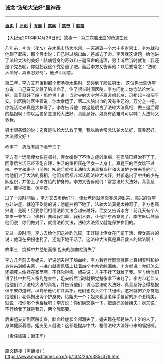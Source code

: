 ### 诚念“法轮大法好”显神奇

---

#### [首页](../../../..?n3856379) &nbsp;|&nbsp; [评论](../../../../../epoch-comment?n3856379) &nbsp;|&nbsp; [专题](../../../../../epoch-special?n3856379) &nbsp;|&nbsp; [禁闻](../../../../../epoch-news?n3856379) &nbsp;|&nbsp; [禁书](../../../../../books?n3856379) &nbsp;|&nbsp; [翻墙](https://github.com/gfw-breaker/nogfw/blob/master/README.md?n3856379)


<div class="post_content" id="artbody" itemprop="articleBody">
 <!-- article content begin -->
 <p>
  【大纪元2013年04月26日讯】故事一：第二次脑出血的奇迹生还
 </p>
 <p>
  几年前，李方（化名）在水果市场卖水果，一天遇到一个六十多岁男士，李方就和他聊了起来，那个男士说：自己得过脑出血，差点送了命。李芳就这话题，给他讲了法轮大法的美好！祛病健身的奇效和三退保命的道理，男士听后当时就说：我还是个党员呢，你就把我这个党给退了吧。而后李方又告诉他：以后要常念：“法轮大法好，真善忍好啊”，他点头同意。
 </p>
 <p>
  第二年，李方又开始到那个市场卖水果时，又碰到了那位男士， 这位男士告诉李方说：自己春天又得了脑出血了，住了很长时间医院，李方问他：你念法轮大法好、真善忍好了吗？那位男士说：当时来的太突然还真没想起来，可想起三退保平安。出医院时医生都说：你太幸运了，第二次脑出血的没有生还的，万分之一吧，你能活过来真是太神奇了。李方告诉他：你这是明白了法轮大法真相、做三退后得的福报啊！你以后要多念法轮大法好、真善忍好。如真有危难时可以喊：大法师父救我。
 </p>
 <p>
  男士很感慨的说：这真是法轮大法救了我，我以后会常念法轮大法好，真善忍好，大法师父好！
 </p>
 <p>
  故事二：病危者能下地干活了
 </p>
 <p>
  李方有个远房侄女住在邻村，侄女婿得了不治之症的重病，在医院已经治不了了，回家后生活已经不能自理，生活的重担压在侄女一人身上，真是压的侄女喘不过来。李方和妻子（同修）知道后就带上法轮大法真相资料和大法护身符去看他们，给他们讲了大法的真相，他们听后都非常认同法轮大法好，并都退出了中共的少先队组织，并带上了李方给的护身符。李方又告诉他们：常念法轮大法好，真善忍好，能得福报、保平安。
 </p>
 <p>
  过了一段时间后 ，李方又去看他们时，侄女老远就满面春风迎出来，高兴的将李方让进屋，就迫不及待的说：他能拄拐下地了，法轮大法真是太神奇了。李方也高兴说：是啊！只要你们相信法轮大法会越来越好。侄女又告诉李方：前几天有个人拿来一些东西（佛教）要给我们看，我们不要，让他把东西拿走了。李方听后鼓励他们说：你们做对了，就信法轮大法，法轮大法师父就能保护你们的。
 </p>
 <p>
  又过一段时间，李方去给他们送神韵光碟，正好碰上侄女在门前干活，侄女高兴的说：他现在把拐也扔了，还能下地干活了，这法轮大法真是真正救人的佛法啊！
 </p>
 <p>
  故事三：烧掉中共党魁画像 姐夫的脑血栓消失了
 </p>
 <p>
  李方几年前去看姐夫，听说姐夫得了脑血栓，李方和老伴同修就带上真相资料和护身符来到姐夫家，一进门就看见墙上挂着四个中共党魁画像。李方就说：你们怎么还把死人像挂在家里啊，不怪你得病。姐夫说：儿子不挂了就给了我。李方给他们讲了挂中共死人像的危害性，姐夫听后当时就把党魁像拿下来烧了。李方和老伴又给他们讲了法轮大法的真相，并告诉他们：诚心念法轮大法好、真善忍好会得福报保平安的道理。以前给他们讲过真相，他们也没入过中共组织，这次就把护身符送给他们，老伴掏出两个护身符，给姐夫一个；姐夫看见老伴手里留的那个更精美，就说：把你那个也给我吧；李方说：你们俩交换一下，把漂亮的给姐夫；姐夫说：不行给我了就是我的，两个我都要。
 </p>
 <p>
  后来姐夫又到医院复查，脑血栓症状全部消失了，姐夫现在都是快八十岁的人了，身体健康着哪。姐夫见人就说：这都是抛弃中共、相信法轮大法好带来的福报啊。
 </p>
 <p>
  （责任编辑：谢正华）
 </p>
 <!-- article content end -->
 <div id="below_article_ad">
 </div>
</div>


---

原文链接（需翻墙）：https://www.epochtimes.com/gb/13/4/26/n3856379.htm